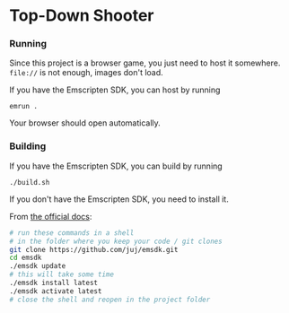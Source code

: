 # Top-Down Shooter

### Running

Since this project is a browser game, you just need to host it somewhere. `file://` is not enough, images don't load.

If you have the Emscripten SDK, you can host by running

```
emrun .
```

Your browser should open automatically.

### Building

If you have the Emscripten SDK, you can build by running

```
./build.sh
```

If you don't have the Emscripten SDK, you need to install it.

From [the official docs](https://kripken.github.io/emscripten-site/docs/getting_started/downloads.html):
```bash
# run these commands in a shell
# in the folder where you keep your code / git clones
git clone https://github.com/juj/emsdk.git
cd emsdk
./emsdk update
# this will take some time
./emsdk install latest
./emsdk activate latest
# close the shell and reopen in the project folder
```